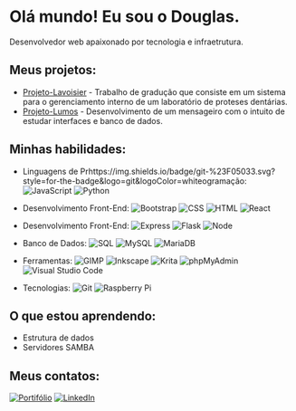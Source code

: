 # Olá mundo! Eu sou o Douglas.

Desenvolvedor web apaixonado por tecnologia e infraetrutura.

## Meus projetos:
* [Projeto-Lavoisier](https://www.github.com/dhdc-21/projeto-lavoisier) - Trabalho de gradução que consiste em um sistema para o gerenciamento interno de um laboratório de proteses dentárias.
* [Projeto-Lumos](https://www.github.com/dhdc-21/projeto-lumos) - Desenvolvimento de um mensageiro com o intuito de estudar interfaces e banco de dados.

## Minhas habilidades:

* Linguagens de Prhttps://img.shields.io/badge/git-%23F05033.svg?style=for-the-badge&logo=git&logoColor=whiteogramação:
![JavaScript](https://img.shields.io/badge/JavaScript-F7DF1E?style=for-the-badge&logo=javascript&logoColor=black)
![Python](https://img.shields.io/badge/Python-3776AB?style=for-the-badge&logo=python&logoColor=white)

* Desenvolvimento Front-End:
![Bootstrap](https://img.shields.io/badge/Bootstrap-563D7C?style=for-the-badge&logo=bootstrap&logoColor=white)
![CSS](https://img.shields.io/badge/CSS3-1572B6?style=for-the-badge&logo=css3&logoColor=white)
![HTML](https://img.shields.io/badge/HTML5-E34F26?style=for-the-badge&logo=html5&logoColor=white)
![React](https://img.shields.io/badge/React-20232A?style=for-the-badge&logo=react&logoColor=61DAFB)

* Desenvolvimento Front-End:
![Express](https://img.shields.io/badge/Express.js-404D59?style=for-the-badge)
![Flask](https://img.shields.io/badge/Flask-000000?style=for-the-badge&logo=flask&logoColor=white)
![Node](https://img.shields.io/badge/Node.js-43853D?style=for-the-badge&logo=node.js&logoColor=white)

* Banco de Dados:
![SQL]()
![MySQL](https://img.shields.io/badge/MySQL-00000F?style=for-the-badge&logo=mysql&logoColor=white)
![MariaDB](https://img.shields.io/badge/MariaDB-003545?style=for-the-badge&logo=mariadb&logoColor=white)

* Ferramentas:
![GIMP](https://img.shields.io/badge/gimp-5C5543?style=for-the-badge&logo=gimp&logoColor=white)
![Inkscape](https://img.shields.io/badge/Inkscape-000000?style=for-the-badge&logo=Inkscape&logoColor=white)
![Krita](https://img.shields.io/badge/Krita-203759?style=for-the-badge&logo=krita&logoColor=EEF37B)
![phpMyAdmin](https://img.shields.io/badge/PHP-777BB4?style=for-the-badge&logo=php&logoColor=white)
![Visual Studio Code](https://img.shields.io/badge/Visual_Studio_Code-0078D4?style=for-the-badge&logo=visual%20studio%20code&logoColor=white)

* Tecnologias:
![Git](https://img.shields.io/badge/git-%23F05033.svg?style=for-the-badge&logo=git&logoColor=white)
![Raspberry Pi](https://img.shields.io/badge/Raspberry%20Pi-A22846?style=for-the-badge&logo=Raspberry%20Pi&logoColor=white)
  

## O que estou aprendendo:
* Estrutura de dados
* Servidores SAMBA


## Meus contatos:
[![Portifólio](https://img.shields.io/website-up-down-green-red/http/monip.org.svg)](https://dhdc-21.github.io/portifolio)
[![LinkedIn](https://img.shields.io/badge/LinkedIn-%230077B5.svg?logo=linkedin&logoColor=white)](https://linkedin.com/in/dhdc) 
